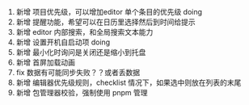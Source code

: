 1. 新增 项目优先级，可以增加editor 单个条目的优先级 doing
2. 新增 提醒功能，希望可以在日历里选择然后到时间给提示
3. 新增 editor 内部搜索，和全局搜索文本能力
4. 新增 设置开机自启动项 doing
5. 新增 最小化时询问是关闭还是缩小到托盘
6. 新增 首屏加载动画
7. fix 数据有可能同步失败？？或者丢数据
8. 新增 编辑器优先级规则，checklist 情况下，如果选中则放在列表的末尾
9. 新增 包管理器校验，强制使用 pnpm 管理